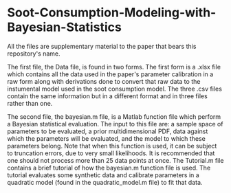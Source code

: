 # Soot-Consumption-Modeling-with-Bayesian-Statistics
All the files are supplementary material to the paper that bears this repository's name.

The first file, the Data file, is found in two forms. The first form is a .xlsx file which contains all the data used in the paper's parameter calibration in a raw form along with derivations done to convert that raw data to the instumental model used in the soot consumption model. The three .csv files contain the same information but in a different format and in three files rather than one.

The second file, the bayesian.m file, is a Matlab function file which perform a Bayesian statistical evaluation. The input to this file are: a sample space of parameters to be evaluated, a prior multidimensional PDF, data against which the parameters will be evaluated, and the model to which these parameters belong. Note that when this function is used, it can be subject to truncation errors, due to very small likelihoods. It is recommended that one should not process more than 25 data points at once.
The Tutorial.m file contains a brief tutorial of how the bayesian.m function file is used. The tutorial evaluates some synthetic data and calibrate parameters in a quadratic model (found in the quadratic_model.m file) to fit that data.
